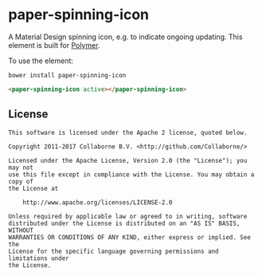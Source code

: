 paper-spinning-icon
=========

A Material Design spinning icon, e.g. to indicate ongoing updating. This element is built for [Polymer](https://www.polymer-project.org).

To use the element:

`bower install paper-spinning-icon`

<!--
```
<custom-element-demo>
  <template>
    <link rel="import" href="paper-spinning-icon.html">
  </template>
</custom-element-demo>
```
-->
```html
<paper-spinning-icon active></paper-spinning-icon>
```


## License

    This software is licensed under the Apache 2 license, quoted below.

    Copyright 2011-2017 Collaborne B.V. <http://github.com/Collaborne/>

    Licensed under the Apache License, Version 2.0 (the "License"); you may not
    use this file except in compliance with the License. You may obtain a copy of
    the License at

        http://www.apache.org/licenses/LICENSE-2.0

    Unless required by applicable law or agreed to in writing, software
    distributed under the License is distributed on an "AS IS" BASIS, WITHOUT
    WARRANTIES OR CONDITIONS OF ANY KIND, either express or implied. See the
    License for the specific language governing permissions and limitations under
    the License.

